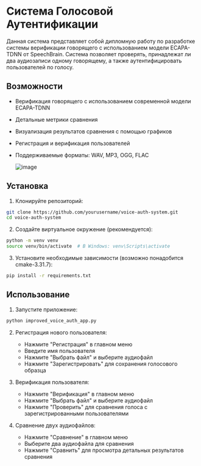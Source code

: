# Система Голосовой Аутентификации

Данная система представляет собой дипломную работу по разработке системы верификации говорящего с использованием модели ECAPA-TDNN от SpeechBrain. Система позволяет проверять, принадлежат ли два аудиозаписи одному говорящему, а также аутентифицировать пользователей по голосу.

## Возможности

- Верификация говорящего с использованием современной модели ECAPA-TDNN
- Детальные метрики сравнения
- Визуализация результатов сравнения с помощью графиков
- Регистрация и верификация пользователей
- Поддерживаемые форматы: WAV, MP3, OGG, FLAC

  ![image](https://github.com/user-attachments/assets/ed2dfb91-da7b-4bd2-83b3-fe163efdd7f9)


## Установка

1. Клонируйте репозиторий:
```bash
git clone https://github.com/yourusername/voice-auth-system.git
cd voice-auth-system
```

2. Создайте виртуальное окружение (рекомендуется):
```bash
python -m venv venv
source venv/bin/activate  # В Windows: venv\Scripts\activate
```

3. Установите необходимые зависимости (возможно понадобится cmake-3.31.7):
```bash
pip install -r requirements.txt
```

## Использование

1. Запустите приложение:
```bash
python improved_voice_auth_app.py
```

2. Регистрация нового пользователя:
   - Нажмите "Регистрация" в главном меню
   - Введите имя пользователя
   - Нажмите "Выбрать файл" и выберите аудиофайл
   - Нажмите "Зарегистрировать" для сохранения голосового образца

3. Верификация пользователя:
   - Нажмите "Верификация" в главном меню
   - Нажмите "Выбрать файл" и выберите аудиофайл
   - Нажмите "Проверить" для сравнения голоса с зарегистрированными пользователями

4. Сравнение двух аудиофайлов:
   - Нажмите "Сравнение" в главном меню
   - Выберите два аудиофайла для сравнения
   - Нажмите "Сравнить" для просмотра детальных результатов сравнения


